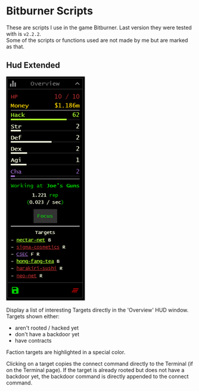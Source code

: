 # Bitburner Scripts

These are scripts I use in the game Bitburner. Last version they were tested with is `v2.2.2`.  
Some of the scripts or functions used are not made by me but are marked as that.

## Hud Extended
![Hud Extended](doc/hud-extended.png)

Display a list of interesting Targets directly in the 'Overview' HUD window.  
Targets shown either:
- aren't rooted / hacked yet
- don't have a backdoor yet
- have contracts

Faction targets are highlighted in a special color.

Clicking on a target copies the connect command directly to the Terminal (if on the Terminal page). If the target is already rooted but does not have a backdoor yet, the backdoor command is directly appended to the connect command.
